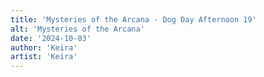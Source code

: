 ```yaml
---
title: 'Mysteries of the Arcana - Dog Day Afternoon 19'
alt: 'Mysteries of the Arcana'
date: '2024-10-03'
author: 'Keira'
artist: 'Keira'
---
```

